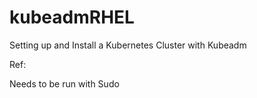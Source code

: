 # kubeadmRHEL
Setting up and Install a Kubernetes Cluster with Kubeadm

Ref: 

Needs to be run with Sudo
